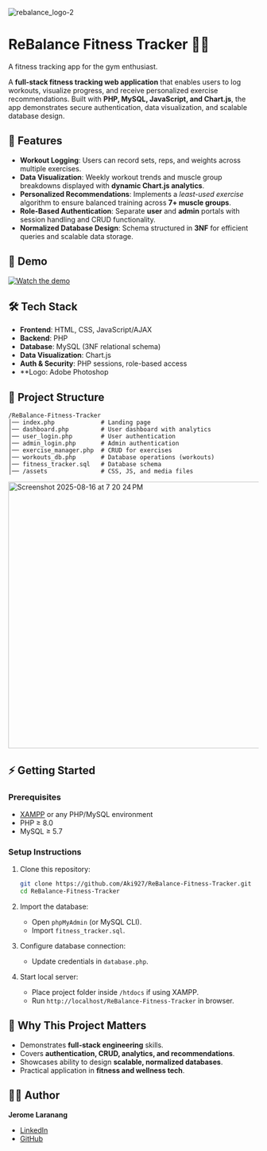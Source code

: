 
![rebalance_logo-2](https://github.com/user-attachments/assets/df6d9680-e242-4513-9eff-422003008172)

# ReBalance Fitness Tracker 🏋️‍♂️
A fitness tracking app for the gym enthusiast.

A **full-stack fitness tracking web application** that enables users to log workouts, visualize progress, and receive personalized exercise recommendations. Built with **PHP, MySQL, JavaScript, and Chart.js**, the app demonstrates secure authentication, data visualization, and scalable database design.

## 🚀 Features

* **Workout Logging**: Users can record sets, reps, and weights across multiple exercises.
* **Data Visualization**: Weekly workout trends and muscle group breakdowns displayed with **dynamic Chart.js analytics**.
* **Personalized Recommendations**: Implements a *least-used exercise* algorithm to ensure balanced training across **7+ muscle groups**.
* **Role-Based Authentication**: Separate **user** and **admin** portals with session handling and CRUD functionality.
* **Normalized Database Design**: Schema structured in **3NF** for efficient queries and scalable data storage.


## 🎥 Demo

[![Watch the demo](https://img.youtube.com/vi/mqaySZwT5yk/0.jpg)](https://www.youtube.com/watch?v=mqaySZwT5yk)


## 🛠️ Tech Stack

* **Frontend**: HTML, CSS, JavaScript/AJAX
* **Backend**: PHP
* **Database**: MySQL (3NF relational schema)
* **Data Visualization**: Chart.js
* **Auth & Security**: PHP sessions, role-based access
* **Logo: Adobe Photoshop


## 📂 Project Structure

```
/ReBalance-Fitness-Tracker
│── index.php             # Landing page
│── dashboard.php         # User dashboard with analytics
│── user_login.php        # User authentication
│── admin_login.php       # Admin authentication
│── exercise_manager.php  # CRUD for exercises
│── workouts_db.php       # Database operations (workouts)
│── fitness_tracker.sql   # Database schema
│── /assets               # CSS, JS, and media files
```

<img width="762" height="535" alt="Screenshot 2025-08-16 at 7 20 24 PM" src="https://github.com/user-attachments/assets/13002306-cd5f-45cd-851c-81ff83bd6d6f" />


## ⚡ Getting Started

### Prerequisites

* [XAMPP](https://www.apachefriends.org/) or any PHP/MySQL environment
* PHP ≥ 8.0
* MySQL ≥ 5.7


### Setup Instructions

1. Clone this repository:

   ```bash
   git clone https://github.com/Aki927/ReBalance-Fitness-Tracker.git
   cd ReBalance-Fitness-Tracker
   ```
2. Import the database:

   * Open `phpMyAdmin` (or MySQL CLI).
   * Import `fitness_tracker.sql`.
3. Configure database connection:

   * Update credentials in `database.php`.
4. Start local server:

   * Place project folder inside `/htdocs` if using XAMPP.
   * Run `http://localhost/ReBalance-Fitness-Tracker` in browser.


## 🎯 Why This Project Matters

* Demonstrates **full-stack engineering** skills.
* Covers **authentication, CRUD, analytics, and recommendations**.
* Showcases ability to design **scalable, normalized databases**.
* Practical application in **fitness and wellness tech**.


## 👨‍💻 Author

**Jerome Laranang**

* [LinkedIn](https://linkedin.com/in/jerome-laranang)
* [GitHub](https://github.com/Aki927)

